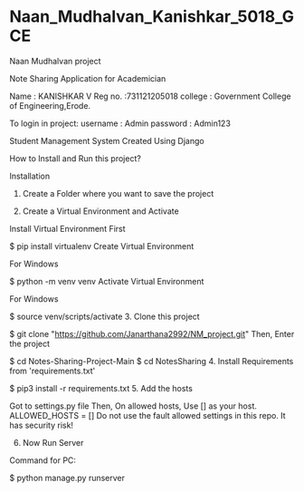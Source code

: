 # Naan_Mudhalvan_Kanishkar_5018_GCE
Naan Mudhalvan project

Note Sharing Application for Academician

Name : KANISHKAR V Reg no. :731121205018 college : Government College of Engineering,Erode.

To login in project: username : Admin password : Admin123

Student Management System Created Using Django

How to Install and Run this project?

Installation
1. Create a Folder where you want to save the project

2. Create a Virtual Environment and Activate

Install Virtual Environment First

$  pip install virtualenv
Create Virtual Environment

For Windows

$  python -m venv venv
Activate Virtual Environment

For Windows

$  source venv/scripts/activate
3. Clone this project

$  git clone "https://github.com/Janarthana2992/NM_project.git"
Then, Enter the project

$  cd Notes-Sharing-Project-Main
$  cd NotesSharing
4. Install Requirements from 'requirements.txt'

$  pip3 install -r requirements.txt
5. Add the hosts

Got to settings.py file
Then, On allowed hosts, Use [] as your host.
ALLOWED_HOSTS = []
Do not use the fault allowed settings in this repo. It has security risk!

6. Now Run Server

Command for PC:

$ python manage.py runserver
